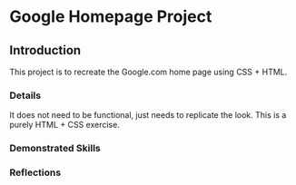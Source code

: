 Google Homepage Project
======

## Introduction

This project is to recreate the Google.com home page using CSS + HTML. 

### Details

It does not need to be functional, just needs to replicate the look. This is a purely HTML + CSS exercise.

### Demonstrated Skills

### Reflections